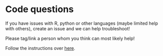 # Code questions
If you have issues with R, python or other languages (maybe limited help with others), create an issue and we can help troubleshoot!

Please tag/link a person whom you think can most likely help!

Follow the instructions over [here](https://github.com/tuonglab/tuonglab_ask_me_anything/issues/new/choose).
